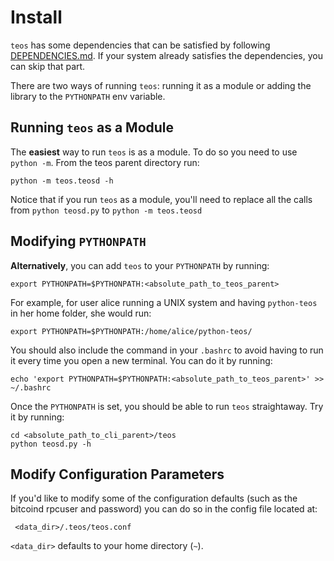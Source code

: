 # Install 

`teos` has some dependencies that can be satisfied by following [DEPENDENCIES.md](DEPENDENCIES.md). If your system already satisfies the dependencies, you can skip that part.

There are two ways of running `teos`: running it as a module or adding the library to the `PYTHONPATH` env variable.

## Running `teos` as a Module
The **easiest** way to run `teos` is as a module. To do so you need to use `python -m`. From the teos parent directory run:

    python -m teos.teosd -h
    
Notice that if you run `teos` as a module, you'll need to replace all the calls from `python teosd.py` to `python -m teos.teosd` 

## Modifying `PYTHONPATH`
**Alternatively**, you can add `teos` to your `PYTHONPATH` by running:

	export PYTHONPATH=$PYTHONPATH:<absolute_path_to_teos_parent>
	
For example, for user alice running a UNIX system and having `python-teos` in her home folder, she would run:
	
	export PYTHONPATH=$PYTHONPATH:/home/alice/python-teos/
	
You should also include the command in your `.bashrc` to avoid having to run it every time you open a new terminal. You can do it by running:

	echo 'export PYTHONPATH=$PYTHONPATH:<absolute_path_to_teos_parent>' >> ~/.bashrc
	
Once the `PYTHONPATH` is set, you should be able to run `teos` straightaway. Try it by running:

	cd <absolute_path_to_cli_parent>/teos
	python teosd.py -h
	
## Modify Configuration Parameters
If you'd like to modify some of the configuration defaults (such as the bitcoind rpcuser and password) you can do so in the config file located at:

	 <data_dir>/.teos/teos.conf
	 
`<data_dir>` defaults to your home directory (`~`).
